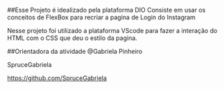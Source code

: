 ##Esse Projeto é idealizado pela plataforma DIO
Consiste em usar os conceitos de FlexBox para recriar a pagina de Login do Instagram

Nesse projeto foi utilizado a plataforma VScode para fazer a interação do HTML com o CSS que deu o estilo da pagina.

##Orientadora da atividade
@Gabriela Pinheiro

SpruceGabriela

https://github.com/SpruceGabriela
